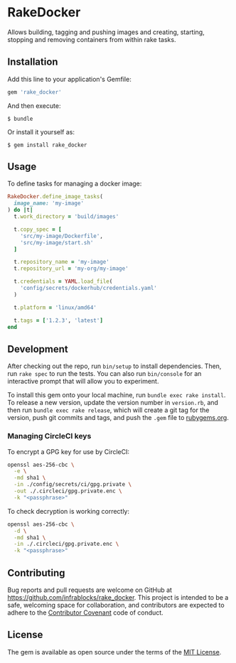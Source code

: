 # RakeDocker

Allows building, tagging and pushing images and creating, starting, stopping
and removing containers from within rake tasks.

## Installation

Add this line to your application's Gemfile:

```ruby
gem 'rake_docker'
```

And then execute:

    $ bundle

Or install it yourself as:

    $ gem install rake_docker

## Usage

To define tasks for managing a docker image:

```ruby
RakeDocker.define_image_tasks(
  image_name: 'my-image'
) do |t|
  t.work_directory = 'build/images'

  t.copy_spec = [
    'src/my-image/Dockerfile',
    'src/my-image/start.sh'
  ]

  t.repository_name = 'my-image'
  t.repository_url = 'my-org/my-image'

  t.credentials = YAML.load_file(
    'config/secrets/dockerhub/credentials.yaml'
  )

  t.platform = 'linux/amd64'

  t.tags = ['1.2.3', 'latest']
end
```

## Development

After checking out the repo, run `bin/setup` to install dependencies. Then, run
`rake spec` to run the tests. You can also run `bin/console` for an interactive
prompt that will allow you to experiment.

To install this gem onto your local machine, run `bundle exec rake install`. To
release a new version, update the version number in `version.rb`, and then run
`bundle exec rake release`, which will create a git tag for the version, push
git commits and tags, and push the `.gem` file to
[rubygems.org](https://rubygems.org).

### Managing CircleCI keys

To encrypt a GPG key for use by CircleCI:

```bash
openssl aes-256-cbc \
  -e \
  -md sha1 \
  -in ./config/secrets/ci/gpg.private \
  -out ./.circleci/gpg.private.enc \
  -k "<passphrase>"
```

To check decryption is working correctly:

```bash
openssl aes-256-cbc \
  -d \
  -md sha1 \
  -in ./.circleci/gpg.private.enc \
  -k "<passphrase>"
```

## Contributing

Bug reports and pull requests are welcome on GitHub at 
https://github.com/infrablocks/rake_docker. This project is intended to be a 
safe, welcoming space for collaboration, and contributors are expected to 
adhere to the [Contributor Covenant](http://contributor-covenant.org) code of 
conduct.

## License

The gem is available as open source under the terms of the 
[MIT License](http://opensource.org/licenses/MIT).
